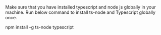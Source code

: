 Make sure that you have installed typescript and node js globally in your machine.
Run below command to install ts-node and Typescript globally once.

npm install -g ts-node typescript
